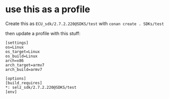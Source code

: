 # use this as a profile

Create this as `ECU_sdk/2.7.2.220@SDKS/test` with `conan create . SDKs/test`


then update a profile with this stuff:

```
[settings]
os=Linux
os_target=Linux
os_build=Linux
arch=x86
arch_target=armv7
arch_build=armv7

[options]
[build_requires]
*: selz_sdk/2.7.2.220@SDKS/test
[env]
```
